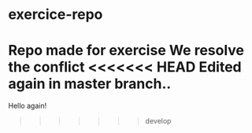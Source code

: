 # exercice-repo
Repo made for exercise
We resolve the conflict
<<<<<<< HEAD
Edited again in master branch..
=======
Hello again!
>>>>>>> develop
